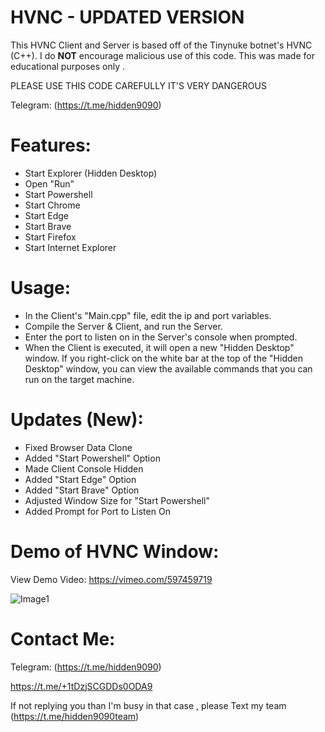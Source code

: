 # HVNC - UPDATED VERSION   
This HVNC Client and Server is based off of the Tinynuke botnet's HVNC (C++). 
I do **NOT** encourage malicious use of this code. This was made for educational purposes only .  

PLEASE USE THIS CODE CAREFULLY IT'S VERY DANGEROUS    
 
Telegram: (https://t.me/hidden9090)       
              
# Features:         
- Start Explorer (Hidden Desktop)
- Open "Run" 
- Start Powershell
- Start Chrome
- Start Edge
- Start Brave
- Start Firefox
- Start Internet Explorer

# Usage:
- In the Client's "Main.cpp" file, edit the ip and port variables.
- Compile the Server & Client, and run the Server. 
- Enter the port to listen on in the Server's console when prompted.
- When the Client is executed, it will open a new "Hidden Desktop" window. If you right-click on the white bar at the top of the "Hidden Desktop" window, you can view the available commands that you can run on the target machine. 

# Updates (New): 

- Fixed Browser Data Clone
- Added "Start Powershell" Option
- Made Client Console Hidden
- Added "Start Edge" Option
- Added "Start Brave" Option
- Adjusted Window Size for "Start Powershell"
- Added Prompt for Port to Listen On

# Demo of HVNC Window:
View Demo Video: https://vimeo.com/597459719

![Image1](https://i.ibb.co/JxMn3j4/image.png)

# Contact Me:
Telegram: (https://t.me/hidden9090)
                    
https://t.me/+1tDzjSCGDDs0ODA9

If not replying you than  I'm busy in that case , please 
Text my team 
(https://t.me/hidden9090team)
